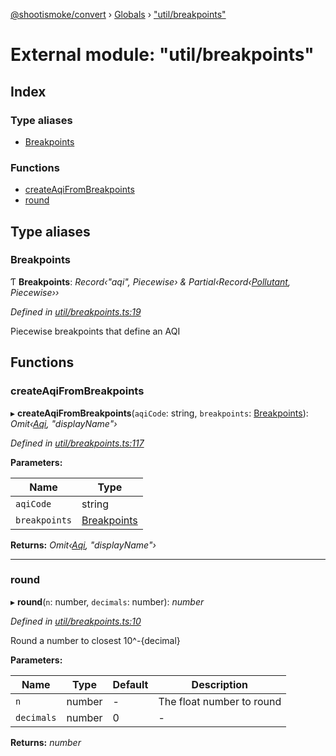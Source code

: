 [@shootismoke/convert](../README.md) › [Globals](../globals.md) › ["util/breakpoints"](_util_breakpoints_.md)

# External module: "util/breakpoints"

## Index

### Type aliases

* [Breakpoints](_util_breakpoints_.md#breakpoints)

### Functions

* [createAqiFromBreakpoints](_util_breakpoints_.md#createaqifrombreakpoints)
* [round](_util_breakpoints_.md#round)

## Type aliases

###  Breakpoints

Ƭ **Breakpoints**: *Record‹"aqi", Piecewise› & Partial‹Record‹[Pollutant](_util_pollutant_.md#pollutant), Piecewise››*

*Defined in [util/breakpoints.ts:19](https://github.com/shootismoke/common/blob/5e67d25/packages/convert/src/util/breakpoints.ts#L19)*

Piecewise breakpoints that define an AQI

## Functions

###  createAqiFromBreakpoints

▸ **createAqiFromBreakpoints**(`aqiCode`: string, `breakpoints`: [Breakpoints](_util_breakpoints_.md#breakpoints)): *Omit‹[Aqi](../interfaces/_types_.aqi.md), "displayName"›*

*Defined in [util/breakpoints.ts:117](https://github.com/shootismoke/common/blob/5e67d25/packages/convert/src/util/breakpoints.ts#L117)*

**Parameters:**

Name | Type |
------ | ------ |
`aqiCode` | string |
`breakpoints` | [Breakpoints](_util_breakpoints_.md#breakpoints) |

**Returns:** *Omit‹[Aqi](../interfaces/_types_.aqi.md), "displayName"›*

___

###  round

▸ **round**(`n`: number, `decimals`: number): *number*

*Defined in [util/breakpoints.ts:10](https://github.com/shootismoke/common/blob/5e67d25/packages/convert/src/util/breakpoints.ts#L10)*

Round a number to closest 10^-{decimal}

**Parameters:**

Name | Type | Default | Description |
------ | ------ | ------ | ------ |
`n` | number | - | The float number to round |
`decimals` | number | 0 | - |

**Returns:** *number*
